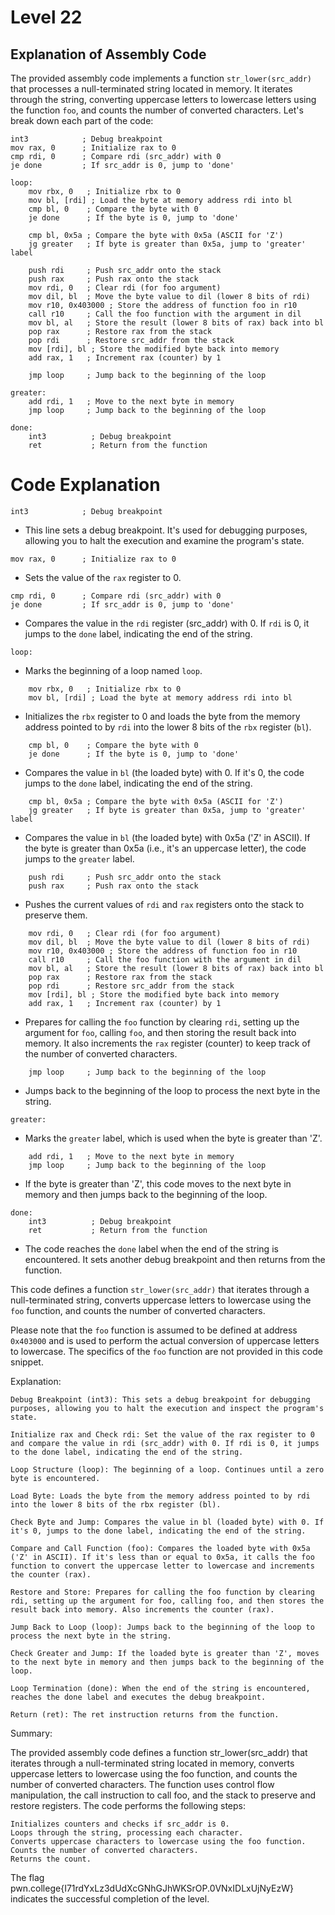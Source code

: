 # Level 22


## Explanation of Assembly Code

The provided assembly code implements a function `str_lower(src_addr)` that processes a null-terminated string located in memory. It iterates through the string, converting uppercase letters to lowercase letters using the function `foo`, and counts the number of converted characters. Let's break down each part of the code:

```assembly
int3            ; Debug breakpoint
mov rax, 0      ; Initialize rax to 0
cmp rdi, 0      ; Compare rdi (src_addr) with 0
je done         ; If src_addr is 0, jump to 'done'

loop:
    mov rbx, 0   ; Initialize rbx to 0
    mov bl, [rdi] ; Load the byte at memory address rdi into bl
    cmp bl, 0    ; Compare the byte with 0
    je done      ; If the byte is 0, jump to 'done'
    
    cmp bl, 0x5a ; Compare the byte with 0x5a (ASCII for 'Z')
    jg greater   ; If byte is greater than 0x5a, jump to 'greater' label

    push rdi     ; Push src_addr onto the stack
    push rax     ; Push rax onto the stack
    mov rdi, 0   ; Clear rdi (for foo argument)
    mov dil, bl  ; Move the byte value to dil (lower 8 bits of rdi)
    mov r10, 0x403000 ; Store the address of function foo in r10
    call r10     ; Call the foo function with the argument in dil
    mov bl, al   ; Store the result (lower 8 bits of rax) back into bl
    pop rax      ; Restore rax from the stack
    pop rdi      ; Restore src_addr from the stack
    mov [rdi], bl ; Store the modified byte back into memory
    add rax, 1   ; Increment rax (counter) by 1

    jmp loop     ; Jump back to the beginning of the loop

greater:
    add rdi, 1   ; Move to the next byte in memory
    jmp loop     ; Jump back to the beginning of the loop

done:
    int3          ; Debug breakpoint
    ret           ; Return from the function
```

# Code Explanation

```assembly
int3            ; Debug breakpoint
```
- This line sets a debug breakpoint. It's used for debugging purposes, allowing you to halt the execution and examine the program's state.

```assembly
mov rax, 0      ; Initialize rax to 0
```
- Sets the value of the `rax` register to 0.

```assembly
cmp rdi, 0      ; Compare rdi (src_addr) with 0
je done         ; If src_addr is 0, jump to 'done'
```
- Compares the value in the `rdi` register (src_addr) with 0. If `rdi` is 0, it jumps to the `done` label, indicating the end of the string.

```assembly
loop:
```
- Marks the beginning of a loop named `loop`.

```assembly
    mov rbx, 0   ; Initialize rbx to 0
    mov bl, [rdi] ; Load the byte at memory address rdi into bl
```
- Initializes the `rbx` register to 0 and loads the byte from the memory address pointed to by `rdi` into the lower 8 bits of the `rbx` register (`bl`).

```assembly
    cmp bl, 0    ; Compare the byte with 0
    je done      ; If the byte is 0, jump to 'done'
```
- Compares the value in `bl` (the loaded byte) with 0. If it's 0, the code jumps to the `done` label, indicating the end of the string.

```assembly
    cmp bl, 0x5a ; Compare the byte with 0x5a (ASCII for 'Z')
    jg greater   ; If byte is greater than 0x5a, jump to 'greater' label
```
- Compares the value in `bl` (the loaded byte) with 0x5a ('Z' in ASCII). If the byte is greater than 0x5a (i.e., it's an uppercase letter), the code jumps to the `greater` label.

```assembly
    push rdi     ; Push src_addr onto the stack
    push rax     ; Push rax onto the stack
```
- Pushes the current values of `rdi` and `rax` registers onto the stack to preserve them.

```assembly
    mov rdi, 0   ; Clear rdi (for foo argument)
    mov dil, bl  ; Move the byte value to dil (lower 8 bits of rdi)
    mov r10, 0x403000 ; Store the address of function foo in r10
    call r10     ; Call the foo function with the argument in dil
    mov bl, al   ; Store the result (lower 8 bits of rax) back into bl
    pop rax      ; Restore rax from the stack
    pop rdi      ; Restore src_addr from the stack
    mov [rdi], bl ; Store the modified byte back into memory
    add rax, 1   ; Increment rax (counter) by 1
```
- Prepares for calling the `foo` function by clearing `rdi`, setting up the argument for `foo`, calling `foo`, and then storing the result back into memory. It also increments the `rax` register (counter) to keep track of the number of converted characters.



```assembly
    jmp loop     ; Jump back to the beginning of the loop
```
- Jumps back to the beginning of the loop to process the next byte in the string.

```assembly
greater:
```
- Marks the `greater` label, which is used when the byte is greater than 'Z'.

```assembly
    add rdi, 1   ; Move to the next byte in memory
    jmp loop     ; Jump back to the beginning of the loop
```
- If the byte is greater than 'Z', this code moves to the next byte in memory and then jumps back to the beginning of the loop.

```assembly
done:
    int3          ; Debug breakpoint
    ret           ; Return from the function
```
- The code reaches the `done` label when the end of the string is encountered. It sets another debug breakpoint and then returns from the function.

This code defines a function `str_lower(src_addr)` that iterates through a null-terminated string, converts uppercase letters to lowercase using the `foo` function, and counts the number of converted characters.

Please note that the `foo` function is assumed to be defined at address `0x403000` and is used to perform the actual conversion of uppercase letters to lowercase. The specifics of the `foo` function are not provided in this code snippet.

Explanation:

    Debug Breakpoint (int3): This sets a debug breakpoint for debugging purposes, allowing you to halt the execution and inspect the program's state.

    Initialize rax and Check rdi: Set the value of the rax register to 0 and compare the value in rdi (src_addr) with 0. If rdi is 0, it jumps to the done label, indicating the end of the string.

    Loop Structure (loop): The beginning of a loop. Continues until a zero byte is encountered.

    Load Byte: Loads the byte from the memory address pointed to by rdi into the lower 8 bits of the rbx register (bl).

    Check Byte and Jump: Compares the value in bl (loaded byte) with 0. If it's 0, jumps to the done label, indicating the end of the string.

    Compare and Call Function (foo): Compares the loaded byte with 0x5a ('Z' in ASCII). If it's less than or equal to 0x5a, it calls the foo function to convert the uppercase letter to lowercase and increments the counter (rax).

    Restore and Store: Prepares for calling the foo function by clearing rdi, setting up the argument for foo, calling foo, and then stores the result back into memory. Also increments the counter (rax).

    Jump Back to Loop (loop): Jumps back to the beginning of the loop to process the next byte in the string.

    Check Greater and Jump: If the loaded byte is greater than 'Z', moves to the next byte in memory and then jumps back to the beginning of the loop.

    Loop Termination (done): When the end of the string is encountered, reaches the done label and executes the debug breakpoint.

    Return (ret): The ret instruction returns from the function.

Summary:

The provided assembly code defines a function str_lower(src_addr) that iterates through a null-terminated string located in memory, converts uppercase letters to lowercase using the foo function, and counts the number of converted characters. The function uses control flow manipulation, the call instruction to call foo, and the stack to preserve and restore registers. The code performs the following steps:

    Initializes counters and checks if src_addr is 0.
    Loops through the string, processing each character.
    Converts uppercase characters to lowercase using the foo function.
    Counts the number of converted characters.
    Returns the count.

The flag pwn.college{I71rdYxLz3dUdXcGNhGJhWKSrOP.0VNxIDLxUjNyEzW} indicates the successful completion of the level.

